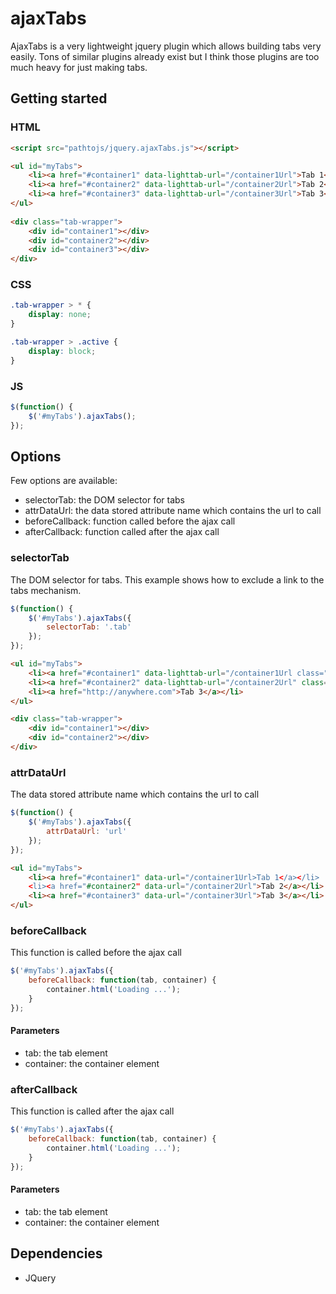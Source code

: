 # ajaxTabs
AjaxTabs is a very lightweight jquery plugin which allows building tabs very easily. Tons of similar plugins already exist but I think those plugins are too much heavy for just making tabs.

## Getting started
### HTML
```html
<script src="pathtojs/jquery.ajaxTabs.js"></script>
```

```html
<ul id="myTabs">
	<li><a href="#container1" data-lighttab-url="/container1Url">Tab 1</a></li>
	<li><a href="#container2" data-lighttab-url="/container2Url">Tab 2</a></li>
	<li><a href="#container3" data-lighttab-url="/container3Url">Tab 3</a></li>
</ul>
	
<div class="tab-wrapper">
	<div id="container1"></div>
	<div id="container2"></div>
	<div id="container3"></div>
</div>
```

### CSS
```css
.tab-wrapper > * {
	display: none;
}

.tab-wrapper > .active {
	display: block;
}
```

### JS
```js
$(function() {
	$('#myTabs').ajaxTabs();
});
```

## Options
Few options are available:
 - selectorTab: the DOM selector for tabs
 - attrDataUrl: the data stored attribute name which contains the url to call
 - beforeCallback: function called before the ajax call
 - afterCallback: function called after the ajax call

### selectorTab

The DOM selector for tabs. This example shows how to exclude a link to the tabs mechanism.

```js
$(function() {
	$('#myTabs').ajaxTabs({
		selectorTab: '.tab'
	});
});
```

```html
<ul id="myTabs">
	<li><a href="#container1" data-lighttab-url="/container1Url class="tab">Tab 1</a></li>
	<li><a href="#container2" data-lighttab-url="/container2Url" class="tab">Tab 2</a></li>
	<li><a href="http://anywhere.com">Tab 3</a></li>
</ul>

<div class="tab-wrapper">
	<div id="container1"></div>
	<div id="container2"></div>
</div>
```

### attrDataUrl

The data stored attribute name which contains the url to call

```js
$(function() {
	$('#myTabs').ajaxTabs({
		attrDataUrl: 'url'
	});
});
```

```html
<ul id="myTabs">
	<li><a href="#container1" data-url="/container1Url>Tab 1</a></li>
	<li><a href="#container2" data-url="/container2Url">Tab 2</a></li>
	<li><a href="#container3" data-url="/container3Url">Tab 3</a></li>
</ul>
```

### beforeCallback

This function is called before the ajax call

```js
$('#myTabs').ajaxTabs({
	beforeCallback: function(tab, container) {
		container.html('Loading ...');
	}
});
```

#### Parameters
 - tab: the tab element
 - container: the container element

### afterCallback

This function is called after the ajax call

```js
$('#myTabs').ajaxTabs({
	beforeCallback: function(tab, container) {
		container.html('Loading ...');
	}
});
```

#### Parameters
 - tab: the tab element
 - container: the container element

## Dependencies
 - JQuery
